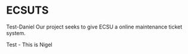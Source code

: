 # ECSUTS

Test-Daniel
Our project seeks to give ECSU a online maintenance ticket system.

Test - This is Nigel 
